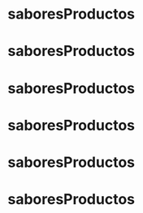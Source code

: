 # saboresProductos
# saboresProductos
# saboresProductos
# saboresProductos
# saboresProductos
# saboresProductos
